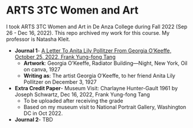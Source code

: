 # ARTS 3TC	Women and Art
I took ARTS 3TC Women and Art in De Anza College during Fall 2022 (Sep 26 - Dec 16, 2022). This repo archived my work for this course.
My professor is Natasha Kleit.

* **Journal 1**- [A Letter To Anita Lily Pollitzer From Georgia O’Keeffe, October 25, 2022, Frank Yung-fong Tang](https://drive.google.com/file/d/1XeZqhUDDUSgmiJOg_4FftAJ3f8XL0IBv/view?usp=sharing) 
  * **Artwork**: Georgia O’Keeffe, Radiator Building—Night, New York, Oil on canva, 1927
  * **Writing as**: The artist Georgia O’Keeffe, to her friend Anita Lily Pollitzer on December 3, 1927
* **Extra Credit Paper**- Museum Visit: Charlayne Hunter-Gault 1961 by Joseph Schwartz, Dec 16, 2022, Frank Yung-fong Tang
  * To be uploaded after receiving the grade
  * Based on my museum visit to National Portrait Gallery, Washington DC in Oct 2022.
* **Journal 2**- TBD
